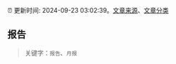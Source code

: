 :alarm_clock: 更新时间: 2024-09-23 03:02:39。[文章来源](/README.md)、[文章分类](/TAGS.md)

## 报告


> 关键字：`报告`、`月报`



